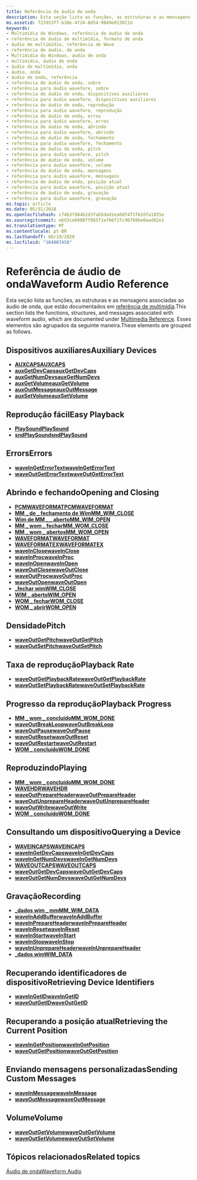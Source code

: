 ```yaml
---
title: Referência de áudio de onda
description: Esta seção lista as funções, as estruturas e as mensagens associadas ao áudio de onda, que estão documentados em referência de multimídia. Esses elementos são agrupados da seguinte maneira.
ms.assetid: 723953f7-b38e-4f24-8d54-9849e013011d
keywords:
- Multimídia do Windows, referência de áudio de onda
- referência de áudio de multimídia, formato de onda
- áudio de multimídia, referência de Wave
- referência de áudio, de onda
- Multimídia do Windows, áudio de onda
- multimídia, áudio de onda
- áudio de multimídia, onda
- áudio, onda
- áudio de onda, referência
- referência de áudio de onda, sobre
- referência para áudio wavefore, sobre
- referência de áudio de onda, dispositivos auxiliares
- referência para áudio wavefore, dispositivos auxiliares
- referência de áudio de onda, reprodução
- referência para áudio wavefore, reprodução
- referência de áudio de onda, erros
- referência para áudio wavefore, erros
- referência de áudio de onda, abrindo
- referência para áudio wavefore, abrindo
- referência de áudio de onda, fechamento
- referência para áudio wavefore, fechamento
- referência de áudio de onda, pitch
- referência para áudio wavefore, pitch
- referência de áudio de onda, volume
- referência para áudio wavefore, volume
- referência de áudio de onda, mensagens
- referência para áudio wavefore, mensagens
- referência de áudio de onda, posição atual
- referência para áudio wavefore, posição atual
- referência de áudio de onda, gravação
- referência para áudio wavefore, gravação
ms.topic: article
ms.date: 05/31/2018
ms.openlocfilehash: c74b37984b2d3fab5dad1ea0df4f1f62dfa1855e
ms.sourcegitcommit: ebd3ce6908ff865f1ef66f2fc96769be0aad82e1
ms.translationtype: MT
ms.contentlocale: pt-BR
ms.lasthandoff: 08/19/2020
ms.locfileid: "104007458"
---
```

# <a name="waveform-audio-reference"></a><span data-ttu-id="1312e-135">Referência de áudio de onda</span><span class="sxs-lookup"><span data-stu-id="1312e-135">Waveform Audio Reference</span></span>

<span data-ttu-id="1312e-136">Esta seção lista as funções, as estruturas e as mensagens associadas ao áudio de onda, que estão documentados em [referência de multimídia](multimedia-reference.md).</span><span class="sxs-lookup"><span data-stu-id="1312e-136">This section lists the functions, structures, and messages associated with waveform audio, which are documented under [Multimedia Reference](multimedia-reference.md).</span></span> <span data-ttu-id="1312e-137">Esses elementos são agrupados da seguinte maneira.</span><span class="sxs-lookup"><span data-stu-id="1312e-137">These elements are grouped as follows.</span></span>

## <a name="auxiliary-devices"></a><span data-ttu-id="1312e-138">Dispositivos auxiliares</span><span class="sxs-lookup"><span data-stu-id="1312e-138">Auxiliary Devices</span></span>

-   [<span data-ttu-id="1312e-139">**AUXCAPS**</span><span class="sxs-lookup"><span data-stu-id="1312e-139">**AUXCAPS**</span></span>](/windows/win32/api/mmeapi/ns-mmeapi-auxcaps)
-   [<span data-ttu-id="1312e-140">**auxGetDevCaps**</span><span class="sxs-lookup"><span data-stu-id="1312e-140">**auxGetDevCaps**</span></span>](/windows/win32/api/mmeapi/nf-mmeapi-auxgetdevcaps)
-   [<span data-ttu-id="1312e-141">**auxGetNumDevs**</span><span class="sxs-lookup"><span data-stu-id="1312e-141">**auxGetNumDevs**</span></span>](/windows/win32/api/mmeapi/nf-mmeapi-auxgetnumdevs)
-   [<span data-ttu-id="1312e-142">**auxGetVolume**</span><span class="sxs-lookup"><span data-stu-id="1312e-142">**auxGetVolume**</span></span>](/windows/win32/api/mmeapi/nf-mmeapi-auxgetvolume)
-   [<span data-ttu-id="1312e-143">**auxOutMessage**</span><span class="sxs-lookup"><span data-stu-id="1312e-143">**auxOutMessage**</span></span>](/windows/win32/api/mmeapi/nf-mmeapi-auxoutmessage)
-   [<span data-ttu-id="1312e-144">**auxSetVolume**</span><span class="sxs-lookup"><span data-stu-id="1312e-144">**auxSetVolume**</span></span>](/windows/win32/api/mmeapi/nf-mmeapi-auxsetvolume)

## <a name="easy-playback"></a><span data-ttu-id="1312e-145">Reprodução fácil</span><span class="sxs-lookup"><span data-stu-id="1312e-145">Easy Playback</span></span>

-   <span data-ttu-id="1312e-146">[**PlaySound**](/previous-versions//dd743680(v=vs.85))</span><span class="sxs-lookup"><span data-stu-id="1312e-146">[**PlaySound**](/previous-versions//dd743680(v=vs.85))</span></span>
-   <span data-ttu-id="1312e-147">[**sndPlaySound**](/previous-versions//dd798676(v=vs.85))</span><span class="sxs-lookup"><span data-stu-id="1312e-147">[**sndPlaySound**](/previous-versions//dd798676(v=vs.85))</span></span>

## <a name="errors"></a><span data-ttu-id="1312e-148">Errors</span><span class="sxs-lookup"><span data-stu-id="1312e-148">Errors</span></span>

-   [<span data-ttu-id="1312e-149">**waveInGetErrorText**</span><span class="sxs-lookup"><span data-stu-id="1312e-149">**waveInGetErrorText**</span></span>](/windows/win32/api/mmeapi/nf-mmeapi-waveingeterrortext)
-   [<span data-ttu-id="1312e-150">**waveOutGetErrorText**</span><span class="sxs-lookup"><span data-stu-id="1312e-150">**waveOutGetErrorText**</span></span>](/windows/win32/api/mmeapi/nf-mmeapi-waveoutgeterrortext)

## <a name="opening-and-closing"></a><span data-ttu-id="1312e-151">Abrindo e fechando</span><span class="sxs-lookup"><span data-stu-id="1312e-151">Opening and Closing</span></span>

-   [<span data-ttu-id="1312e-152">**PCMWAVEFORMAT**</span><span class="sxs-lookup"><span data-stu-id="1312e-152">**PCMWAVEFORMAT**</span></span>](/windows/win32/api/mmreg/ns-mmreg-pcmwaveformat)
-   [<span data-ttu-id="1312e-153">**MM \_ de \_ fechamento de Wim**</span><span class="sxs-lookup"><span data-stu-id="1312e-153">**MM\_WIM\_CLOSE**</span></span>](mm-wim-close.md)
-   [<span data-ttu-id="1312e-154">**Wim de MM \_ \_ aberto**</span><span class="sxs-lookup"><span data-stu-id="1312e-154">**MM\_WIM\_OPEN**</span></span>](mm-wim-open.md)
-   [<span data-ttu-id="1312e-155">**MM \_ wom \_ fechar**</span><span class="sxs-lookup"><span data-stu-id="1312e-155">**MM\_WOM\_CLOSE**</span></span>](mm-wom-close.md)
-   [<span data-ttu-id="1312e-156">**MM \_ wom \_ abertos**</span><span class="sxs-lookup"><span data-stu-id="1312e-156">**MM\_WOM\_OPEN**</span></span>](mm-wom-open.md)
-   [<span data-ttu-id="1312e-157">**WAVEFORMAT**</span><span class="sxs-lookup"><span data-stu-id="1312e-157">**WAVEFORMAT**</span></span>](/windows/win32/api/mmreg/ns-mmreg-waveformat)
-   [<span data-ttu-id="1312e-158">**WAVEFORMATEX**</span><span class="sxs-lookup"><span data-stu-id="1312e-158">**WAVEFORMATEX**</span></span>](/windows/win32/api/mmeapi/ns-mmeapi-waveformatex)
-   [<span data-ttu-id="1312e-159">**waveInClose**</span><span class="sxs-lookup"><span data-stu-id="1312e-159">**waveInClose**</span></span>](/windows/win32/api/mmeapi/nf-mmeapi-waveinclose)
-   <span data-ttu-id="1312e-160">[**waveInProc**](/previous-versions//dd743849(v=vs.85))</span><span class="sxs-lookup"><span data-stu-id="1312e-160">[**waveInProc**](/previous-versions//dd743849(v=vs.85))</span></span>
-   [<span data-ttu-id="1312e-161">**waveInOpen**</span><span class="sxs-lookup"><span data-stu-id="1312e-161">**waveInOpen**</span></span>](/windows/win32/api/mmeapi/nf-mmeapi-waveinopen)
-   [<span data-ttu-id="1312e-162">**waveOutClose**</span><span class="sxs-lookup"><span data-stu-id="1312e-162">**waveOutClose**</span></span>](/windows/win32/api/mmeapi/nf-mmeapi-waveoutclose)
-   <span data-ttu-id="1312e-163">[**waveOutProc**](/previous-versions//dd743869(v=vs.85))</span><span class="sxs-lookup"><span data-stu-id="1312e-163">[**waveOutProc**](/previous-versions//dd743869(v=vs.85))</span></span>
-   [<span data-ttu-id="1312e-164">**waveOutOpen**</span><span class="sxs-lookup"><span data-stu-id="1312e-164">**waveOutOpen**</span></span>](/windows/win32/api/mmeapi/nf-mmeapi-waveoutopen)
-   [<span data-ttu-id="1312e-165">**\_fechar wim**</span><span class="sxs-lookup"><span data-stu-id="1312e-165">**WIM\_CLOSE**</span></span>](wim-close.md)
-   [<span data-ttu-id="1312e-166">**WIM \_ aberto**</span><span class="sxs-lookup"><span data-stu-id="1312e-166">**WIM\_OPEN**</span></span>](wim-open.md)
-   [<span data-ttu-id="1312e-167">**WOM \_ fechar**</span><span class="sxs-lookup"><span data-stu-id="1312e-167">**WOM\_CLOSE**</span></span>](wom-close.md)
-   [<span data-ttu-id="1312e-168">**WOM \_ abrir**</span><span class="sxs-lookup"><span data-stu-id="1312e-168">**WOM\_OPEN**</span></span>](wom-open.md)

## <a name="pitch"></a><span data-ttu-id="1312e-169">Densidade</span><span class="sxs-lookup"><span data-stu-id="1312e-169">Pitch</span></span>

-   [<span data-ttu-id="1312e-170">**waveOutGetPitch**</span><span class="sxs-lookup"><span data-stu-id="1312e-170">**waveOutGetPitch**</span></span>](/windows/win32/api/mmeapi/nf-mmeapi-waveoutgetpitch)
-   [<span data-ttu-id="1312e-171">**waveOutSetPitch**</span><span class="sxs-lookup"><span data-stu-id="1312e-171">**waveOutSetPitch**</span></span>](/windows/win32/api/mmeapi/nf-mmeapi-waveoutsetpitch)

## <a name="playback-rate"></a><span data-ttu-id="1312e-172">Taxa de reprodução</span><span class="sxs-lookup"><span data-stu-id="1312e-172">Playback Rate</span></span>

-   [<span data-ttu-id="1312e-173">**waveOutGetPlaybackRate**</span><span class="sxs-lookup"><span data-stu-id="1312e-173">**waveOutGetPlaybackRate**</span></span>](/windows/win32/api/mmeapi/nf-mmeapi-waveoutgetplaybackrate)
-   [<span data-ttu-id="1312e-174">**waveOutSetPlaybackRate**</span><span class="sxs-lookup"><span data-stu-id="1312e-174">**waveOutSetPlaybackRate**</span></span>](/windows/win32/api/mmeapi/nf-mmeapi-waveoutsetplaybackrate)

## <a name="playback-progress"></a><span data-ttu-id="1312e-175">Progresso da reprodução</span><span class="sxs-lookup"><span data-stu-id="1312e-175">Playback Progress</span></span>

-   [<span data-ttu-id="1312e-176">**MM \_ wom \_ concluído**</span><span class="sxs-lookup"><span data-stu-id="1312e-176">**MM\_WOM\_DONE**</span></span>](mm-wom-done.md)
-   [<span data-ttu-id="1312e-177">**waveOutBreakLoop**</span><span class="sxs-lookup"><span data-stu-id="1312e-177">**waveOutBreakLoop**</span></span>](/windows/win32/api/mmeapi/nf-mmeapi-waveoutbreakloop)
-   [<span data-ttu-id="1312e-178">**waveOutPause**</span><span class="sxs-lookup"><span data-stu-id="1312e-178">**waveOutPause**</span></span>](/windows/win32/api/mmeapi/nf-mmeapi-waveoutpause)
-   [<span data-ttu-id="1312e-179">**waveOutReset**</span><span class="sxs-lookup"><span data-stu-id="1312e-179">**waveOutReset**</span></span>](/windows/win32/api/mmeapi/nf-mmeapi-waveoutreset)
-   [<span data-ttu-id="1312e-180">**waveOutRestart**</span><span class="sxs-lookup"><span data-stu-id="1312e-180">**waveOutRestart**</span></span>](/windows/win32/api/mmeapi/nf-mmeapi-waveoutrestart)
-   [<span data-ttu-id="1312e-181">**WOM \_ concluído**</span><span class="sxs-lookup"><span data-stu-id="1312e-181">**WOM\_DONE**</span></span>](wom-done.md)

## <a name="playing"></a><span data-ttu-id="1312e-182">Reproduzindo</span><span class="sxs-lookup"><span data-stu-id="1312e-182">Playing</span></span>

-   [<span data-ttu-id="1312e-183">**MM \_ wom \_ concluído**</span><span class="sxs-lookup"><span data-stu-id="1312e-183">**MM\_WOM\_DONE**</span></span>](mm-wom-done.md)
-   [<span data-ttu-id="1312e-184">**WAVEHDR**</span><span class="sxs-lookup"><span data-stu-id="1312e-184">**WAVEHDR**</span></span>](/windows/win32/api/mmeapi/ns-mmeapi-wavehdr)
-   [<span data-ttu-id="1312e-185">**waveOutPrepareHeader**</span><span class="sxs-lookup"><span data-stu-id="1312e-185">**waveOutPrepareHeader**</span></span>](/windows/win32/api/mmeapi/nf-mmeapi-waveoutprepareheader)
-   [<span data-ttu-id="1312e-186">**waveOutUnprepareHeader**</span><span class="sxs-lookup"><span data-stu-id="1312e-186">**waveOutUnprepareHeader**</span></span>](/windows/win32/api/mmeapi/nf-mmeapi-waveoutunprepareheader)
-   [<span data-ttu-id="1312e-187">**waveOutWrite**</span><span class="sxs-lookup"><span data-stu-id="1312e-187">**waveOutWrite**</span></span>](/windows/win32/api/mmeapi/nf-mmeapi-waveoutwrite)
-   [<span data-ttu-id="1312e-188">**WOM \_ concluído**</span><span class="sxs-lookup"><span data-stu-id="1312e-188">**WOM\_DONE**</span></span>](wom-done.md)

## <a name="querying-a-device"></a><span data-ttu-id="1312e-189">Consultando um dispositivo</span><span class="sxs-lookup"><span data-stu-id="1312e-189">Querying a Device</span></span>

-   [<span data-ttu-id="1312e-190">**WAVEINCAPS**</span><span class="sxs-lookup"><span data-stu-id="1312e-190">**WAVEINCAPS**</span></span>](/windows/win32/api/mmeapi/ns-mmeapi-waveincaps)
-   [<span data-ttu-id="1312e-191">**waveInGetDevCaps**</span><span class="sxs-lookup"><span data-stu-id="1312e-191">**waveInGetDevCaps**</span></span>](/windows/win32/api/mmeapi/nf-mmeapi-waveingetdevcaps)
-   [<span data-ttu-id="1312e-192">**waveInGetNumDevs**</span><span class="sxs-lookup"><span data-stu-id="1312e-192">**waveInGetNumDevs**</span></span>](/windows/win32/api/mmeapi/nf-mmeapi-waveingetnumdevs)
-   [<span data-ttu-id="1312e-193">**WAVEOUTCAPS**</span><span class="sxs-lookup"><span data-stu-id="1312e-193">**WAVEOUTCAPS**</span></span>](/windows/win32/api/mmeapi/ns-mmeapi-waveoutcaps)
-   [<span data-ttu-id="1312e-194">**waveOutGetDevCaps**</span><span class="sxs-lookup"><span data-stu-id="1312e-194">**waveOutGetDevCaps**</span></span>](/windows/win32/api/mmeapi/nf-mmeapi-waveoutgetdevcaps)
-   [<span data-ttu-id="1312e-195">**waveOutGetNumDevs**</span><span class="sxs-lookup"><span data-stu-id="1312e-195">**waveOutGetNumDevs**</span></span>](/windows/win32/api/mmeapi/nf-mmeapi-waveoutgetnumdevs)

## <a name="recording"></a><span data-ttu-id="1312e-196">Gravação</span><span class="sxs-lookup"><span data-stu-id="1312e-196">Recording</span></span>

-   [<span data-ttu-id="1312e-197">**\_dados wim \_ mm**</span><span class="sxs-lookup"><span data-stu-id="1312e-197">**MM\_WIM\_DATA**</span></span>](mm-wim-data.md)
-   [<span data-ttu-id="1312e-198">**waveInAddBuffer**</span><span class="sxs-lookup"><span data-stu-id="1312e-198">**waveInAddBuffer**</span></span>](/windows/win32/api/mmeapi/nf-mmeapi-waveinaddbuffer)
-   [<span data-ttu-id="1312e-199">**waveInPrepareHeader**</span><span class="sxs-lookup"><span data-stu-id="1312e-199">**waveInPrepareHeader**</span></span>](/windows/win32/api/mmeapi/nf-mmeapi-waveinprepareheader)
-   [<span data-ttu-id="1312e-200">**waveInReset**</span><span class="sxs-lookup"><span data-stu-id="1312e-200">**waveInReset**</span></span>](/windows/win32/api/mmeapi/nf-mmeapi-waveinreset)
-   [<span data-ttu-id="1312e-201">**waveInStart**</span><span class="sxs-lookup"><span data-stu-id="1312e-201">**waveInStart**</span></span>](/windows/win32/api/mmeapi/nf-mmeapi-waveinstart)
-   [<span data-ttu-id="1312e-202">**waveInStop**</span><span class="sxs-lookup"><span data-stu-id="1312e-202">**waveInStop**</span></span>](/windows/win32/api/mmeapi/nf-mmeapi-waveinstop)
-   [<span data-ttu-id="1312e-203">**waveInUnprepareHeader**</span><span class="sxs-lookup"><span data-stu-id="1312e-203">**waveInUnprepareHeader**</span></span>](/windows/win32/api/mmeapi/nf-mmeapi-waveinunprepareheader)
-   [<span data-ttu-id="1312e-204">**\_dados wim**</span><span class="sxs-lookup"><span data-stu-id="1312e-204">**WIM\_DATA**</span></span>](wim-data.md)

## <a name="retrieving-device-identifiers"></a><span data-ttu-id="1312e-205">Recuperando identificadores de dispositivo</span><span class="sxs-lookup"><span data-stu-id="1312e-205">Retrieving Device Identifiers</span></span>

-   [<span data-ttu-id="1312e-206">**waveInGetID**</span><span class="sxs-lookup"><span data-stu-id="1312e-206">**waveInGetID**</span></span>](/windows/win32/api/mmeapi/nf-mmeapi-waveingetid)
-   [<span data-ttu-id="1312e-207">**waveOutGetID**</span><span class="sxs-lookup"><span data-stu-id="1312e-207">**waveOutGetID**</span></span>](/windows/win32/api/mmeapi/nf-mmeapi-waveoutgetid)

## <a name="retrieving-the-current-position"></a><span data-ttu-id="1312e-208">Recuperando a posição atual</span><span class="sxs-lookup"><span data-stu-id="1312e-208">Retrieving the Current Position</span></span>

-   [<span data-ttu-id="1312e-209">**waveInGetPosition**</span><span class="sxs-lookup"><span data-stu-id="1312e-209">**waveInGetPosition**</span></span>](/windows/win32/api/mmeapi/nf-mmeapi-waveingetposition)
-   [<span data-ttu-id="1312e-210">**waveOutGetPosition**</span><span class="sxs-lookup"><span data-stu-id="1312e-210">**waveOutGetPosition**</span></span>](/windows/win32/api/mmeapi/nf-mmeapi-waveoutgetposition)

## <a name="sending-custom-messages"></a><span data-ttu-id="1312e-211">Enviando mensagens personalizadas</span><span class="sxs-lookup"><span data-stu-id="1312e-211">Sending Custom Messages</span></span>

-   [<span data-ttu-id="1312e-212">**waveInMessage**</span><span class="sxs-lookup"><span data-stu-id="1312e-212">**waveInMessage**</span></span>](/windows/win32/api/mmeapi/nf-mmeapi-waveinmessage)
-   [<span data-ttu-id="1312e-213">**waveOutMessage**</span><span class="sxs-lookup"><span data-stu-id="1312e-213">**waveOutMessage**</span></span>](/windows/win32/api/mmeapi/nf-mmeapi-waveoutmessage)

## <a name="volume"></a><span data-ttu-id="1312e-214">Volume</span><span class="sxs-lookup"><span data-stu-id="1312e-214">Volume</span></span>

-   [<span data-ttu-id="1312e-215">**waveOutGetVolume**</span><span class="sxs-lookup"><span data-stu-id="1312e-215">**waveOutGetVolume**</span></span>](/windows/win32/api/mmeapi/nf-mmeapi-waveoutgetvolume)
-   [<span data-ttu-id="1312e-216">**waveOutSetVolume**</span><span class="sxs-lookup"><span data-stu-id="1312e-216">**waveOutSetVolume**</span></span>](/windows/win32/api/mmeapi/nf-mmeapi-waveoutsetvolume)

## <a name="related-topics"></a><span data-ttu-id="1312e-217">Tópicos relacionados</span><span class="sxs-lookup"><span data-stu-id="1312e-217">Related topics</span></span>

<dl> <dt>

[<span data-ttu-id="1312e-218">Áudio de onda</span><span class="sxs-lookup"><span data-stu-id="1312e-218">Waveform Audio</span></span>](waveform-audio.md)
</dt> </dl>

 

 